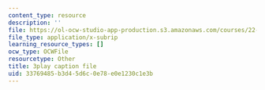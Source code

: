 ```yaml
---
content_type: resource
description: ''
file: https://ol-ocw-studio-app-production.s3.amazonaws.com/courses/22-01-introduction-to-nuclear-engineering-and-ionizing-radiation-fall-2016/33769485b3d45d6c0e78e0e1230c1e3b_UDAuMq-0mEo.srt
file_type: application/x-subrip
learning_resource_types: []
ocw_type: OCWFile
resourcetype: Other
title: 3play caption file
uid: 33769485-b3d4-5d6c-0e78-e0e1230c1e3b
---
```

